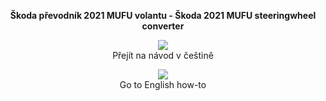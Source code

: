 <p align="center">
  <b>Škoda převodník 2021 MUFU volantu - Škoda 2021 MUFU steeringwheel converter</b>
</p> 
  
    
<p align="center">
  <img src="https://flagcdn.com/w80/cz.webp" />
  <br>
  Přejít na návod v češtině
</p>  

<p align="center">
  <img src="https://flagcdn.com/w80/gb.webp" />
  <br>
  Go to English how-to
</p>



